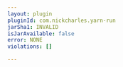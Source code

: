 ```yaml
---
layout: plugin
pluginId: com.nickcharles.yarn-run
jarSha1: INVALID
isJarAvailable: false
error: NONE
violations: []

---
```

